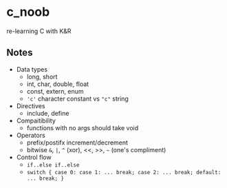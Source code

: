 # c_noob

re-learning C with K&R

## Notes
* Data types
  * long, short
  * int, char, double, float
  * const, extern, enum
  * `'c'` character constant vs `"c"` string
* Directives
  * include, define
* Compaitibility
  * functions with no args should take void
* Operators
  * prefix/postifx increment/decrement
  * bitwise `&`, `|`, `^` (xor), <<, >>, `~` (one's compliment)
* Control flow
  * `if..else if..else`
  * `switch { case 0: case 1: ... break; case 2: ... break; default: ... break; }`
